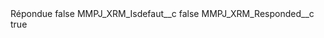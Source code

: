 <?xml version="1.0" encoding="UTF-8"?>
<CustomMetadata xmlns="http://soap.sforce.com/2006/04/metadata" xmlns:xsi="http://www.w3.org/2001/XMLSchema-instance" xmlns:xsd="http://www.w3.org/2001/XMLSchema">
    <label>Répondue</label>
    <protected>false</protected>
    <values>
        <field>MMPJ_XRM_Isdefaut__c</field>
        <value xsi:type="xsd:boolean">false</value>
    </values>
    <values>
        <field>MMPJ_XRM_Responded__c</field>
        <value xsi:type="xsd:boolean">true</value>
    </values>
</CustomMetadata>
